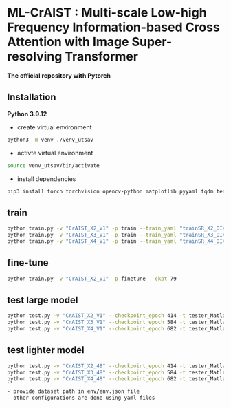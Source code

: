 # ML-CrAIST : Multi-scale Low-high Frequency Information-based Cross Attention with Image Super-resolving Transformer

**The official repository with Pytorch**

## Installation

**Python 3.9.12**

- create virtual environment
``` bash
python3 -m venv ./venv_utsav
```

- activte virtual environment
``` bash
source venv_utsav/bin/activate
```

- install dependencies  
``` bash
pip3 install torch torchvision opencv-python matplotlib pyyaml tqdm tensorboardX tensorboard einops thop
```

## train  
``` bash
python train.py -v "CrAIST_X2_V1" -p train --train_yaml "trainSR_X2_DIV2K.yaml"
python train.py -v "CrAIST_X3_V1" -p train --train_yaml "trainSR_X3_DIV2K.yaml"
python train.py -v "CrAIST_X4_V1" -p train --train_yaml "trainSR_X4_DIV2K.yaml"
```

## fine-tune  
``` bash
python train.py -v "CrAIST_X2_V1" -p finetune --ckpt 79
```

## test large model
``` bash
python test.py -v "CrAIST_X2_V1" --checkpoint_epoch 414 -t tester_Matlab --test_dataset_name "Urban100"
python test.py -v "CrAIST_X3_V1" --checkpoint_epoch 584 -t tester_Matlab --test_dataset_name "Urban100"
python test.py -v "CrAIST_X4_V1" --checkpoint_epoch 682 -t tester_Matlab --test_dataset_name "Urban100"
```
## test lighter model
```bash
python test.py -v "CrAIST_X2_48" --checkpoint_epoch 414 -t tester_Matlab --test_dataset_name "Urban100"
python test.py -v "CrAIST_X3_48" --checkpoint_epoch 584 -t tester_Matlab --test_dataset_name "Urban100"
python test.py -v "CrAIST_X4_48" --checkpoint_epoch 682 -t tester_Matlab --test_dataset_name "Urban100"
``
- provide dataset path in env/env.json file  
- other configurations are done using yaml files  

